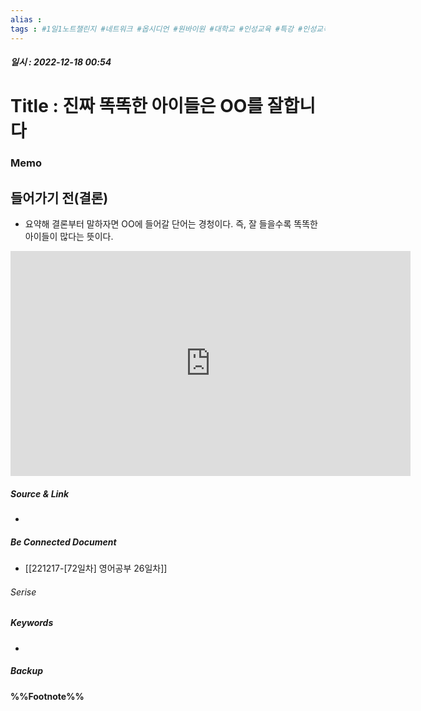 ```yaml
---
alias : 
tags : #1일1노트챌린지 #네트워크 #옵시디언 #원바이원 #대학교 #인성교육 #특강 #인성교육특강 #육군교육사령관 #정철재
---
```


##### 일시 : 2022-12-18 00:54

# Title : 진짜 똑똑한 아이들은 OO를 잘합니다

### Memo

## 들어가기 전(결론)
- 요약해 결론부터 말하자면 OO에 들어갈 단어는 경청이다. 즉, 잘 들을수록 똑똑한 아이들이 많다는 뜻이다.

<iframe width="640" height="360" src="https://www.youtube.com/embed/8nHxEdnbIm0" title="31년차 초등교사 "진짜 똑똑한 아이들은 OO를 잘합니다"" frameborder="0" allow="accelerometer; autoplay; clipboard-write; encrypted-media; gyroscope; picture-in-picture" allowfullscreen></iframe>

##### Source & Link
- 

##### Be Connected Document
- [[221217-[72일차] 영어공부 26일차]]

###### Serise


##### Keywords
- 

##### Backup


#### %%Footnote%%

[^1]: 
[^2]: 
[^3]: 
[^4]: 
[^5]: 
[^6]: 
[^7]: 
[^8]: 
[^9]: 